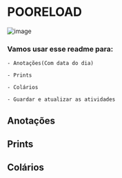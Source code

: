 # POORELOAD
![image](https://github.com/DanielCarvalhoS/POORELOAD/assets/162492997/8ba4e34f-7164-4abe-b02c-e584f2a2073c)

### **Vamos usar esse readme para:**

`- Anotações(Com data do dia)`

`- Prints`

`- Colários`

`- Guardar e atualizar as atividades` 

## Anotações 

## Prints

## Colários
